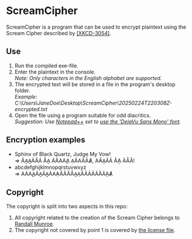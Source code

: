 # ScreamCipher
ScreamCipher is a program that can be used to encrypt plaintext using the Scream Cipher described by [[XKCD-3054]](https://xkcd.com/3054/).

## Use
1. Run the compiled exe-file.
2. Enter the plaintext in the console.  
*Note: Only characters in the English alphabet are supported.*
3. The encrypted text will be stored in a file in the program's desktop folder.  
*Example: C:\Users\JaneDoe\Desktop\ScreamCipher\20250224T220308Z-encrypted.txt*
4. Open the file using a program suitable for odd diacritics.  
*Suggestion: Use [Notepad++](https://github.com/notepad-plus-plus/notepad-plus-plus) set to [use the 'DejaVu Sans Mono' font](https://superuser.com/a/198948/413147).*

## Encryption examples
* Sphinx of Black Quartz, Judge My Vow!  
=> ÃA̯A̰ẢÂA̽ ÅA̮ ȦĂAA̧Ạ A̤ÄAȂĀȺ, A̓ÄA̱A̋Á ǍA̦ ÀÅȀ!
* abcdefghijklmnopqrstuvwxyz  
=> AȦA̧A̱ÁA̮A̋A̰ẢA̓ẠĂǍÂÅA̯A̤ȂÃĀÄÀȀA̽A̦Ⱥ

## Copyright
The copyright is split into two aspects in this repo:
1. All copyright related to the creation of the Scream Cipher belongs to [Randall Munroe](https://xkcd.com/).
2. The copyright not covered by point 1 is covered by [the license file](LICENSE.txt).
